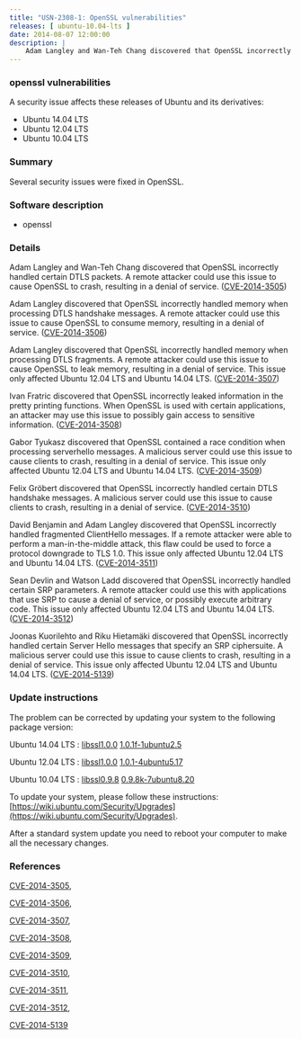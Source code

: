 ```yaml
---
title: "USN-2308-1: OpenSSL vulnerabilities"
releases: [ ubuntu-10.04-lts ]
date: 2014-08-07 12:00:00
description: |
    Adam Langley and Wan-Teh Chang discovered that OpenSSL incorrectly handled certain DTLS packets. A remote attacker could use this issue to cause OpenSSL to crash, resulting in a denial of service. ([CVE-2014-3505](http://people.ubuntu.com/~ubuntu-security/cve/CVE-2014-3505))
--- 
```

 
### openssl vulnerabilities

A security issue affects these releases of Ubuntu and its derivatives:

* Ubuntu 14.04 LTS
* Ubuntu 12.04 LTS
* Ubuntu 10.04 LTS

### Summary

Several security issues were fixed in OpenSSL. 

### Software description

* openssl 

### Details

Adam Langley and Wan-Teh Chang discovered that OpenSSL incorrectly handled certain DTLS packets. A remote attacker could use this issue to cause OpenSSL to crash, resulting in a denial of service. ([CVE-2014-3505](http://people.ubuntu.com/~ubuntu-security/cve/CVE-2014-3505))

Adam Langley discovered that OpenSSL incorrectly handled memory when processing DTLS handshake messages. A remote attacker could use this issue to cause OpenSSL to consume memory, resulting in a denial of service. ([CVE-2014-3506](http://people.ubuntu.com/~ubuntu-security/cve/CVE-2014-3506))

Adam Langley discovered that OpenSSL incorrectly handled memory when processing DTLS fragments. A remote attacker could use this issue to cause OpenSSL to leak memory, resulting in a denial of service. This issue only affected Ubuntu 12.04 LTS and Ubuntu 14.04 LTS. ([CVE-2014-3507](http://people.ubuntu.com/~ubuntu-security/cve/CVE-2014-3507))

Ivan Fratric discovered that OpenSSL incorrectly leaked information in the pretty printing functions. When OpenSSL is used with certain applications, an attacker may use this issue to possibly gain access to sensitive information. ([CVE-2014-3508](http://people.ubuntu.com/~ubuntu-security/cve/CVE-2014-3508))

Gabor Tyukasz discovered that OpenSSL contained a race condition when processing serverhello messages. A malicious server could use this issue to cause clients to crash, resulting in a denial of service. This issue only affected Ubuntu 12.04 LTS and Ubuntu 14.04 LTS. ([CVE-2014-3509](http://people.ubuntu.com/~ubuntu-security/cve/CVE-2014-3509))

Felix Gröbert discovered that OpenSSL incorrectly handled certain DTLS handshake messages. A malicious server could use this issue to cause clients to crash, resulting in a denial of service. ([CVE-2014-3510](http://people.ubuntu.com/~ubuntu-security/cve/CVE-2014-3510))

David Benjamin and Adam Langley discovered that OpenSSL incorrectly handled fragmented ClientHello messages. If a remote attacker were able to perform a man-in-the-middle attack, this flaw could be used to force a protocol downgrade to TLS 1.0. This issue only affected Ubuntu 12.04 LTS and Ubuntu 14.04 LTS. ([CVE-2014-3511](http://people.ubuntu.com/~ubuntu-security/cve/CVE-2014-3511))

Sean Devlin and Watson Ladd discovered that OpenSSL incorrectly handled certain SRP parameters. A remote attacker could use this with applications that use SRP to cause a denial of service, or possibly execute arbitrary code. This issue only affected Ubuntu 12.04 LTS and Ubuntu 14.04 LTS. ([CVE-2014-3512](http://people.ubuntu.com/~ubuntu-security/cve/CVE-2014-3512))

Joonas Kuorilehto and Riku Hietamäki discovered that OpenSSL incorrectly handled certain Server Hello messages that specify an SRP ciphersuite. A malicious server could use this issue to cause clients to crash, resulting in a denial of service. This issue only affected Ubuntu 12.04 LTS and Ubuntu 14.04 LTS. ([CVE-2014-5139](http://people.ubuntu.com/~ubuntu-security/cve/CVE-2014-5139)) 

### Update instructions

The problem can be corrected by updating your system to the following package version:

Ubuntu 14.04 LTS
 : [libssl1.0.0](https://launchpad.net/ubuntu/+source/openssl) <span> [1.0.1f-1ubuntu2.5](https://launchpad.net/ubuntu/+source/openssl/1.0.1f-1ubuntu2.5) </span> 

Ubuntu 12.04 LTS
 : [libssl1.0.0](https://launchpad.net/ubuntu/+source/openssl) <span> [1.0.1-4ubuntu5.17](https://launchpad.net/ubuntu/+source/openssl/1.0.1-4ubuntu5.17) </span> 

Ubuntu 10.04 LTS
 : [libssl0.9.8](https://launchpad.net/ubuntu/+source/openssl) <span> [0.9.8k-7ubuntu8.20](https://launchpad.net/ubuntu/+source/openssl/0.9.8k-7ubuntu8.20) </span> 

To update your system, please follow these instructions: [https://wiki.ubuntu.com/Security/Upgrades](https://wiki.ubuntu.com/Security/Upgrades).

After a standard system update you need to reboot your computer to make all the necessary changes. 

### References

 [CVE-2014-3505](http://people.ubuntu.com/~ubuntu-security/cve/CVE-2014-3505), 

 [CVE-2014-3506](http://people.ubuntu.com/~ubuntu-security/cve/CVE-2014-3506), 

 [CVE-2014-3507](http://people.ubuntu.com/~ubuntu-security/cve/CVE-2014-3507), 

 [CVE-2014-3508](http://people.ubuntu.com/~ubuntu-security/cve/CVE-2014-3508), 

 [CVE-2014-3509](http://people.ubuntu.com/~ubuntu-security/cve/CVE-2014-3509), 

 [CVE-2014-3510](http://people.ubuntu.com/~ubuntu-security/cve/CVE-2014-3510), 

 [CVE-2014-3511](http://people.ubuntu.com/~ubuntu-security/cve/CVE-2014-3511), 

 [CVE-2014-3512](http://people.ubuntu.com/~ubuntu-security/cve/CVE-2014-3512), 

 [CVE-2014-5139](http://people.ubuntu.com/~ubuntu-security/cve/CVE-2014-5139)
 

